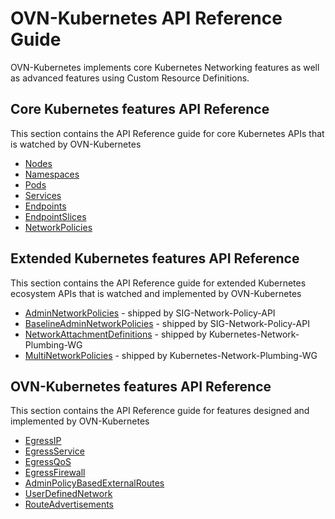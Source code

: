 # OVN-Kubernetes API Reference Guide

OVN-Kubernetes implements core Kubernetes Networking
features as well as advanced features using Custom
Resource Definitions.

## Core Kubernetes features API Reference

This section contains the API Reference guide for core
Kubernetes APIs that is watched by OVN-Kubernetes

* [Nodes](https://kubernetes.io/docs/reference/kubernetes-api/cluster-resources/node-v1/)
* [Namespaces](https://kubernetes.io/docs/reference/kubernetes-api/cluster-resources/namespace-v1/)
* [Pods](https://kubernetes.io/docs/reference/kubernetes-api/workload-resources/pod-v1/)
* [Services](https://kubernetes.io/docs/reference/kubernetes-api/service-resources/service-v1/)
* [Endpoints](https://kubernetes.io/docs/reference/kubernetes-api/service-resources/endpoints-v1/)
* [EndpointSlices](https://kubernetes.io/docs/reference/kubernetes-api/service-resources/endpoint-slice-v1/)
* [NetworkPolicies](https://kubernetes.io/docs/reference/kubernetes-api/policy-resources/network-policy-v1/)

## Extended Kubernetes features API Reference

This section contains the API Reference guide for extended
Kubernetes ecosystem APIs that is watched and implemented by OVN-Kubernetes

* [AdminNetworkPolicies](https://network-policy-api.sigs.k8s.io/reference/spec/#policy.networking.k8s.io%2fv1alpha1.AdminNetworkPolicy) - shipped by SIG-Network-Policy-API
* [BaselineAdminNetworkPolicies](https://network-policy-api.sigs.k8s.io/reference/spec/#policy.networking.k8s.io%2fv1alpha1.BaselineAdminNetworkPolicy) - shipped by SIG-Network-Policy-API
* [NetworkAttachmentDefinitions](https://github.com/k8snetworkplumbingwg/network-attachment-definition-client/blob/master/pkg/apis/k8s.cni.cncf.io/v1/types.go) - shipped by Kubernetes-Network-Plumbing-WG
* [MultiNetworkPolicies](https://github.com/k8snetworkplumbingwg/multi-networkpolicy/tree/master/pkg/apis/k8s.cni.cncf.io) - shipped by Kubernetes-Network-Plumbing-WG

## OVN-Kubernetes features API Reference

This section contains the API Reference guide for features
designed and implemented by OVN-Kubernetes

* [EgressIP](https://ovn-kubernetes.io/api-reference/egress-ip-api-spec/)
* [EgressService](https://ovn-kubernetes.io/api-reference/egress-service-api-spec/)
* [EgressQoS](https://ovn-kubernetes.io/api-reference/egress-qos-api-spec/)
* [EgressFirewall](https://ovn-kubernetes.io/api-reference/egress-firewall-api-spec/)
* [AdminPolicyBasedExternalRoutes](https://ovn-kubernetes.io/api-reference/admin-epbr-api-spec/)
* [UserDefinedNetwork](https://ovn-kubernetes.io/api-reference/userdefinednetwork-api-spec/)
* [RouteAdvertisements](routeadvertisements-api-spec.md)
